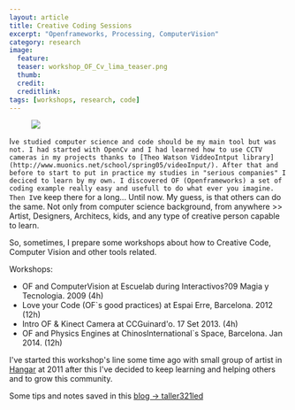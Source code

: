 ```yaml
---
layout: article
title: Creative Coding Sessions
excerpt: "Openframeworks, Processing, ComputerVision"
category: research
image: 
  feature: 
  teaser: workshop_OF_Cv_lima_teaser.png
  thumb: 
  credit: 
  creditlink: 
tags: [workshops, research, code]
---
```


<figure class="half">
	<img src="loveyourCode_workhsop.jpg">
</figure>

I`ve studied computer science and code should be my main tool but was not. I had started with OpenCv and I had learned how to use CCTV cameras in my projects thanks to [Theo Watson ViddeoIntput library](http://www.muonics.net/school/spring05/videoInput/). After that and before to start to put in practice my studies in "serious companies" I deciced to learn by my own. I discovered OF (Openframeworks) a set of coding example really easy and usefull to do what ever you imagine. Then I`ve keep there for a long... Until now. My guess, is that others can do the same. Not only from computer science background, from anywhere >> Artist, Designers, Architecs, kids, and any type of creative person capable to learn. 

So, sometimes, I prepare some workshops about how to Creative Code, Computer Vision and other tools related.

Workshops:

* OF and ComputerVision at Escuelab during Interactivos?09 Magia y Tecnologia. 2009 (4h)
* Love your Code (OF`s good practices) at Espai Erre, Barcelona. 2012 (12h)
* Intro OF & Kinect Camera at CCGuinard'o. 17 Set 2013. (4h)
* OF and Physics Engines at ChinosInternational`s Space, Barcelona. Jan 2014.  (12h)

I've started this workshop's line some time ago with small group of artist in [Hangar](https://hangar.org/en/) at 2011 after this I've decided to keep learning and helping others and to grow this community.

Some tips and notes saved in this [blog -> taller321led](https://taller321led.wordpress.com/)

